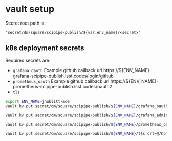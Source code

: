 vault setup
===

Secret root path is:

    "secret/dm/square/scipipe-publish/${var.env_name}/<secret>"

k8s deployment secrets
---

Required secrets are:

* `grafana_oauth`
    Example github callback url https://${ENV_NAME}-grafana-scipipe-publish.lsst.codes/login/github
* `prometheus_oauth`
    Example github callback url https://${ENV_NAME}-prometheus-scipipe-publish.lsst.codes/oauth2
* `tls`

```bash
export ENV_NAME=jhoblitt-moe
vault kv put secret/dm/square/scipipe-publish/${ENV_NAME}/grafana_oauth client_id= client_secret=

vault kv put secret/dm/square/scipipe-publish/${ENV_NAME}/grafana_admin user= pass=

vault kv put secret/dm/square/scipipe-publish/${ENV_NAME}/prometheus_oauth client_id= client_secret=

vault kv put secret/dm/square/scipipe-publish/${ENV_NAME}/tls crt=@/home/jhoblitt/github/terragrunt-live-test/lsst-certs/lsst.codes/2018/lsst.codes_chain.pem key=@/home/jhoblitt/github/terragrunt-live-test/lsst-certs/lsst.codes/2018/lsst.codes.key
```
